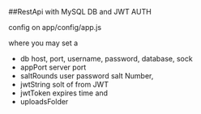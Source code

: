 ##RestApi with MySQL DB and JWT AUTH

config on app/config/app.js

where you may set a 

   - db host, port, username, password, database, sock
   - appPort server port
   - saltRounds user password salt Number,
   - jwtString solt of from JWT
   - jwtToken expires time and
   - uploadsFolder
